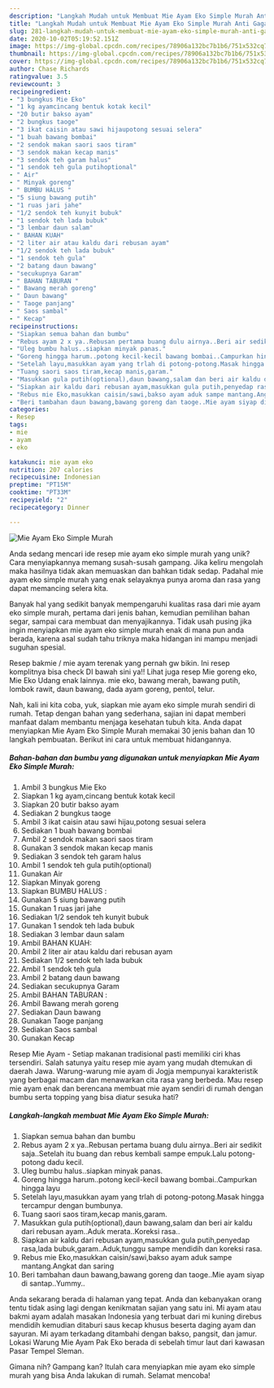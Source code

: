 ```yaml
---
description: "Langkah Mudah untuk Membuat Mie Ayam Eko Simple Murah Anti Gagal"
title: "Langkah Mudah untuk Membuat Mie Ayam Eko Simple Murah Anti Gagal"
slug: 281-langkah-mudah-untuk-membuat-mie-ayam-eko-simple-murah-anti-gagal
date: 2020-10-02T05:19:52.151Z
image: https://img-global.cpcdn.com/recipes/78906a132bc7b1b6/751x532cq70/mie-ayam-eko-simple-murah-foto-resep-utama.jpg
thumbnail: https://img-global.cpcdn.com/recipes/78906a132bc7b1b6/751x532cq70/mie-ayam-eko-simple-murah-foto-resep-utama.jpg
cover: https://img-global.cpcdn.com/recipes/78906a132bc7b1b6/751x532cq70/mie-ayam-eko-simple-murah-foto-resep-utama.jpg
author: Chase Richards
ratingvalue: 3.5
reviewcount: 3
recipeingredient:
- "3 bungkus Mie Eko"
- "1 kg ayamcincang bentuk kotak kecil"
- "20 butir bakso ayam"
- "2 bungkus taoge"
- "3 ikat caisin atau sawi hijaupotong sesuai selera"
- "1 buah bawang bombai"
- "2 sendok makan saori saos tiram"
- "3 sendok makan kecap manis"
- "3 sendok teh garam halus"
- "1 sendok teh gula putihoptional"
- " Air"
- " Minyak goreng"
- " BUMBU HALUS "
- "5 siung bawang putih"
- "1 ruas jari jahe"
- "1/2 sendok teh kunyit bubuk"
- "1 sendok teh lada bubuk"
- "3 lembar daun salam"
- " BAHAN KUAH"
- "2 liter air atau kaldu dari rebusan ayam"
- "1/2 sendok teh lada bubuk"
- "1 sendok teh gula"
- "2 batang daun bawang"
- "secukupnya Garam"
- " BAHAN TABURAN "
- " Bawang merah goreng"
- " Daun bawang"
- " Taoge panjang"
- " Saos sambal"
- " Kecap"
recipeinstructions:
- "Siapkan semua bahan dan bumbu"
- "Rebus ayam 2 x ya..Rebusan pertama buang dulu airnya..Beri air sedikit saja..Setelah itu buang dan rebus kembali sampe empuk.Lalu potong-potong dadu kecil."
- "Uleg bumbu halus..siapkan minyak panas."
- "Goreng hingga harum..potong kecil-kecil bawang bombai..Campurkan hingga layu"
- "Setelah layu,masukkan ayam yang trlah di potong-potong.Masak hingga tercampur dengan bumbunya."
- "Tuang saori saos tiram,kecap manis,garam."
- "Masukkan gula putih(optional),daun bawang,salam dan beri air kaldu dari rebusan ayam..Aduk merata..Koreksi rasa.."
- "Siapkan air kaldu dari rebusan ayam,masukkan gula putih,penyedap rasa,lada bubuk,garam..Aduk,tunggu sampe mendidih dan koreksi rasa."
- "Rebus mie Eko,masukkan caisin/sawi,bakso ayam aduk sampe mantang.Angkat dan saring"
- "Beri tambahan daun bawang,bawang goreng dan taoge..Mie ayam siyap di santap..Yummy.."
categories:
- Resep
tags:
- mie
- ayam
- eko

katakunci: mie ayam eko 
nutrition: 207 calories
recipecuisine: Indonesian
preptime: "PT15M"
cooktime: "PT33M"
recipeyield: "2"
recipecategory: Dinner

---
```



![Mie Ayam Eko Simple Murah](https://img-global.cpcdn.com/recipes/78906a132bc7b1b6/751x532cq70/mie-ayam-eko-simple-murah-foto-resep-utama.jpg)

Anda sedang mencari ide resep mie ayam eko simple murah yang unik? Cara menyiapkannya memang susah-susah gampang. Jika keliru mengolah maka hasilnya tidak akan memuaskan dan bahkan tidak sedap. Padahal mie ayam eko simple murah yang enak selayaknya punya aroma dan rasa yang dapat memancing selera kita.

Banyak hal yang sedikit banyak mempengaruhi kualitas rasa dari mie ayam eko simple murah, pertama dari jenis bahan, kemudian pemilihan bahan segar, sampai cara membuat dan menyajikannya. Tidak usah pusing jika ingin menyiapkan mie ayam eko simple murah enak di mana pun anda berada, karena asal sudah tahu triknya maka hidangan ini mampu menjadi suguhan spesial.

Resep bakmie / mie ayam terenak yang pernah gw bikin. Ini resep komplitnya bisa check DI bawah sini ya!! Lihat juga resep Mie goreng eko, Mie Eko Udang enak lainnya. mie eko, bawang merah, bawang putih, lombok rawit, daun bawang, dada ayam goreng, pentol, telur.


Nah, kali ini kita coba, yuk, siapkan mie ayam eko simple murah sendiri di rumah. Tetap dengan bahan yang sederhana, sajian ini dapat memberi manfaat dalam membantu menjaga kesehatan tubuh kita. Anda dapat menyiapkan Mie Ayam Eko Simple Murah memakai 30 jenis bahan dan 10 langkah pembuatan. Berikut ini cara untuk membuat hidangannya.

<!--inarticleads1-->

##### Bahan-bahan dan bumbu yang digunakan untuk menyiapkan Mie Ayam Eko Simple Murah:

1. Ambil 3 bungkus Mie Eko
1. Siapkan 1 kg ayam,cincang bentuk kotak kecil
1. Siapkan 20 butir bakso ayam
1. Sediakan 2 bungkus taoge
1. Ambil 3 ikat caisin atau sawi hijau,potong sesuai selera
1. Sediakan 1 buah bawang bombai
1. Ambil 2 sendok makan saori saos tiram
1. Gunakan 3 sendok makan kecap manis
1. Sediakan 3 sendok teh garam halus
1. Ambil 1 sendok teh gula putih(optional)
1. Gunakan  Air
1. Siapkan  Minyak goreng
1. Siapkan  BUMBU HALUS :
1. Gunakan 5 siung bawang putih
1. Gunakan 1 ruas jari jahe
1. Sediakan 1/2 sendok teh kunyit bubuk
1. Gunakan 1 sendok teh lada bubuk
1. Sediakan 3 lembar daun salam
1. Ambil  BAHAN KUAH:
1. Ambil 2 liter air atau kaldu dari rebusan ayam
1. Sediakan 1/2 sendok teh lada bubuk
1. Ambil 1 sendok teh gula
1. Ambil 2 batang daun bawang
1. Sediakan secukupnya Garam
1. Ambil  BAHAN TABURAN :
1. Ambil  Bawang merah goreng
1. Sediakan  Daun bawang
1. Gunakan  Taoge panjang
1. Sediakan  Saos sambal
1. Gunakan  Kecap


Resep Mie Ayam - Setiap makanan tradisional pasti memiliki ciri khas tersendiri. Salah satunya yaitu resep mie ayam yang mudah dtemukan di daerah Jawa. Warung-warung mie ayam di Jogja mempunyai karakteristik yang berbagai macam dan menawarkan cita rasa yang berbeda. Mau resep mie ayam enak dan berencana membuat mie ayam sendiri di rumah dengan bumbu serta topping yang bisa diatur sesuka hati? 

<!--inarticleads2-->

##### Langkah-langkah membuat Mie Ayam Eko Simple Murah:

1. Siapkan semua bahan dan bumbu
1. Rebus ayam 2 x ya..Rebusan pertama buang dulu airnya..Beri air sedikit saja..Setelah itu buang dan rebus kembali sampe empuk.Lalu potong-potong dadu kecil.
1. Uleg bumbu halus..siapkan minyak panas.
1. Goreng hingga harum..potong kecil-kecil bawang bombai..Campurkan hingga layu
1. Setelah layu,masukkan ayam yang trlah di potong-potong.Masak hingga tercampur dengan bumbunya.
1. Tuang saori saos tiram,kecap manis,garam.
1. Masukkan gula putih(optional),daun bawang,salam dan beri air kaldu dari rebusan ayam..Aduk merata..Koreksi rasa..
1. Siapkan air kaldu dari rebusan ayam,masukkan gula putih,penyedap rasa,lada bubuk,garam..Aduk,tunggu sampe mendidih dan koreksi rasa.
1. Rebus mie Eko,masukkan caisin/sawi,bakso ayam aduk sampe mantang.Angkat dan saring
1. Beri tambahan daun bawang,bawang goreng dan taoge..Mie ayam siyap di santap..Yummy..


Anda sekarang berada di halaman yang tepat. Anda dan kebanyakan orang tentu tidak asing lagi dengan kenikmatan sajian yang satu ini. Mi ayam atau bakmi ayam adalah masakan Indonesia yang terbuat dari mi kuning direbus mendidih kemudian ditaburi saus kecap khusus beserta daging ayam dan sayuran. Mi ayam terkadang ditambahi dengan bakso, pangsit, dan jamur. Lokasi Warung Mie Ayam Pak Eko berada di sebelah timur laut dari kawasan Pasar Tempel Sleman. 

Gimana nih? Gampang kan? Itulah cara menyiapkan mie ayam eko simple murah yang bisa Anda lakukan di rumah. Selamat mencoba!
